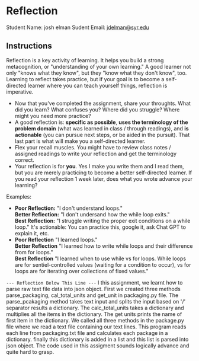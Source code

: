 # Reflection

Student Name:  josh elman
Sudent Email:  jdelman@syr.edu

## Instructions

Reflection is a key activity of learning. It helps you build a strong metacognition, or "understanding of your own learning." A good learner not only "knows what they know", but they "know what they don't know", too. Learning to reflect takes practice, but if your goal is to become a self-directed learner where you can teach yourself things, reflection is imperative.

- Now that you've completed the assignment, share your throughts. What did you learn? What confuses you? Where did you struggle? Where might you need more practice?
- A good reflection is: **specific as possible**,  **uses the terminology of the problem domain** (what was learned in class / through readings), and **is actionable** (you can pursue next steps, or be aided in the pursuit). That last part is what will make you a self-directed learner.
- Flex your recall muscles. You might have to review class notes / assigned readings to write your reflection and get the terminology correct.
- Your reflection is for **you**. Yes I make you write them and I read them, but you are merely practicing to become a better self-directed learner. If you read your reflection 1 week later, does what you wrote advance your learning?

Examples:

- **Poor Reflection:**  "I don't understand loops."   
**Better Reflection:** "I don't undersand how the while loop exits."   
**Best Reflection:** "I struggle writing the proper exit conditions on a while loop." It's actionable: You can practice this, google it, ask Chat GPT to explain it, etc. 
-  **Poor Reflection** "I learned loops."   
**Better Reflection** "I learned how to write while loops and their difference from for loops."   
**Best Reflection** "I learned when to use while vs for loops. While loops are for sentiel-controlled values (waiting for a condition to occur), vs for loops are for iterating over collections of fixed values."

`--- Reflection Below This Line ---`
I this assignment, we learnt how to parse raw text file data into json object. First we created three methods parse_packaging, cal_total_units and get_unit in packaging.py file. The parse_pcakaging method takes text input and splits the input based on '/' separator results a dictionary. The calc_total_units takes a dictionary and multiplies all the items in the dictionary. The get units prints the name of first item in the dictionary. We called all three methods in the package.py file where we read a text file containing our text lines. This program reads each line from packaging.txt file and calculates each package in a dictionary. finally this dictionary is added in a list and this list is parsed into json object. The code used in this assigment sounds logically advance and quite hard to grasp.


